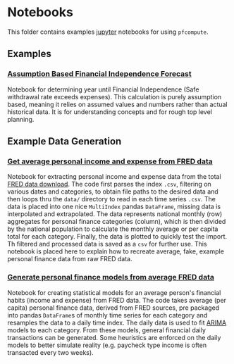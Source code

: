 # Notebooks

This folder contains examples [jupyter](https://jupyter.org) notebooks for using `pfcompute`.

## Examples

### [Assumption Based Financial Independence Forecast](https://github.com/tmthydvnprt/pfcompute/blob/master/notebooks/Assumption%20Based%20Financial%20Independence%20Forecast.ipynb)

Notebook for determining year until Financial Independence (Safe withdrawal rate exceeds expenses).  This calculation is purely assumption based, meaning it relies on assumed values and numbers rather than actual historical data.  It is for understanding concepts and for rough top level planning.

## Example Data Generation

### [Get average personal income and expense from FRED data](Get%20average%20personal%20income%20and%20expense%20from%20FRED%20data.ipynb)

Notebook for extracting personal income and expense data from the total [FRED data download](https://research.stlouisfed.org/fred2/downloaddata/).  The code first parses the index `.csv`, filtering on various dates and categories, to obtain file paths to the desired data and then loops thru the `data/` directory to read in each time series `.csv`.  The data is placed into one nice `MultiIndex` pandas `DataFrame`, missing data is interpolated and extrapolated. The data represents national monthly (row) aggregates for personal finance categories (column), which is then divided by the national population to calculate the monthly average or per capita total for each category. Finally, the data is plotted to quickly test the import. Th filtered and processed data is saved as a `csv` for further use.  This notebook is placed here to explain how to recreate average, fake, example personal finance data from raw FRED data.

### [Generate personal finance models from average FRED data](Generate%20personal%20finance%20models%20from%20average%20FRED%20data.ipynb)

Notebook for creating statistical models for an average person's financial habits (income and expense) from FRED data.  The code takes average (per capita) personal finance data, derived from FRED sources, pre packaged into pandas `DataFrame`s of monthly time series for each category and resamples the data to a daily time index.  The daily data is used to fit [ARIMA](https://en.wikipedia.org/wiki/Autoregressive_integrated_moving_average) models to each category.  From these models, general financial daily transactions can be generated.  Some heuristics are enforced on the daily models to better simulate reality (e.g. paycheck type income is often transacted every two weeks).
